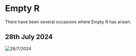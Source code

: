 # Empty R

There have been several occasions where Empty R has arisen.

## 28th July 2024

![28/7/2024](https://www.mtr.com.hk/ch/customer/images/promotion/ktlsuspension/ktl-service-suspension-route-tc.png)
